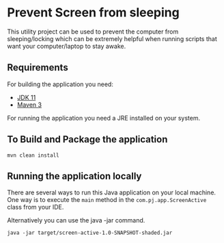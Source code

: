 # Prevent Screen from sleeping

This utility project can be used to prevent the computer from sleeping/locking which can be 
extremely helpful when running scripts that want your computer/laptop to stay awake.

## Requirements

For building the application you need:

- [JDK 11](https://www.oracle.com/java/technologies/downloads/#java11-mac)
- [Maven 3](https://maven.apache.org)

For running the application you need a JRE installed on your system.

## To Build and Package the application

```shell
mvn clean install
```

## Running the application locally

There are several ways to run this Java application on your local machine. One way is to execute
the `main` method in the `com.pj.app.ScreenActive` class from your IDE.

Alternatively you can use the java -jar command.

```shell
java -jar target/screen-active-1.0-SNAPSHOT-shaded.jar
```
